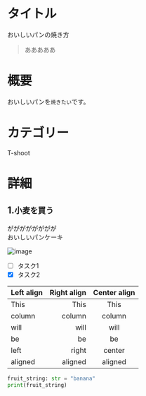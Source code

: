 # タイトル
おいしいパンの焼き方
>あああああ

# 概要
おいしいパンを`焼きたい`です。

# カテゴリー
T-shoot

# 詳細
## 1.`小麦を買う`
がががががががが  
おいしいパンケーキ

![image](https://github.com/user-attachments/assets/d1d79621-9c0d-4b78-9922-55e65b099ec8)


- [ ] タスク1
- [x] タスク2

| Left align | Right align | Center align |
|:-----------|------------:|:------------:|
| This       | This        | This         |
| column     | column      | column       |
| will       | will        | will         |
| be         | be          | be           |
| left       | right       | center       |
| aligned    | aligned     | aligned      |


```python
fruit_string: str = "banana"
print(fruit_string)
```
